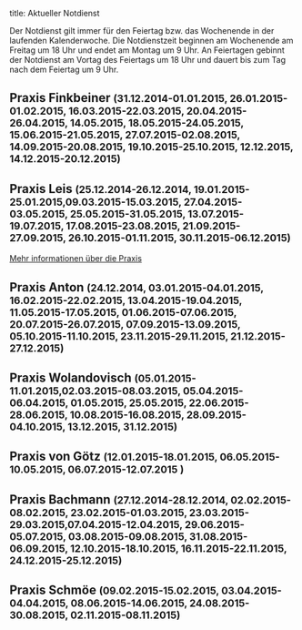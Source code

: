 title: Aktueller Notdienst

Der Notdienst gilt immer für den Feiertag bzw. das Wochenende in der laufenden Kalenderwoche.
Die Notdienstzeit beginnen am Wochenende am Freitag um 18 Uhr und endet am Montag um 9 Uhr.
An Feiertagen gebinnt der Notdienst am Vortag des Feiertags um 18 Uhr und dauert bis zum Tag nach dem Feiertag um 9 Uhr.


Praxis Finkbeiner <small>(31.12.2014-01.01.2015, 26.01.2015-01.02.2015, 16.03.2015-22.03.2015, 20.04.2015-26.04.2015, 14.05.2015, 18.05.2015-24.05.2015, 15.06.2015-21.05.2015, 27.07.2015-02.08.2015, 14.09.2015-20.08.2015, 19.10.2015-25.10.2015, 12.12.2015, 14.12.2015-20.12.2015)</small>
-----------------------------------------------------------

Praxis Leis <small>(25.12.2014-26.12.2014, 19.01.2015-25.01.2015,09.03.2015-15.03.2015, 27.04.2015-03.05.2015, 25.05.2015-31.05.2015, 13.07.2015-19.07.2015, 17.08.2015-23.08.2015, 21.09.2015-27.09.2015, 26.10.2015-01.11.2015, 30.11.2015-06.12.2015)</small>
-------------------------------------------------------------

[Mehr informationen über die Praxis](tieraerzte/arzt2.html)


Praxis Anton <small>(24.12.2014, 03.01.2015-04.01.2015, 16.02.2015-22.02.2015, 13.04.2015-19.04.2015, 11.05.2015-17.05.2015, 01.06.2015-07.06.2015, 20.07.2015-26.07.2015, 07.09.2015-13.09.2015, 05.10.2015-11.10.2015, 23.11.2015-29.11.2015, 21.12.2015-27.12.2015)</small>
-------------------------------------------------------------


Praxis Wolandovisch <small>(05.01.2015-11.01.2015,02.03.2015-08.03.2015, 05.04.2015-06.04.2015, 01.05.2015, 25.05.2015, 22.06.2015-28.06.2015, 10.08.2015-16.08.2015, 28.09.2015-04.10.2015, 13.12.2015, 31.12.2015)</small>
-------------------------------------------------------------

Praxis von Götz <small>(12.01.2015-18.01.2015, 06.05.2015-10.05.2015, 06.07.2015-12.07.2015 )</small>
-------------------------------------------------------------


Praxis Bachmann <small>(27.12.2014-28.12.2014, 02.02.2015-08.02.2015, 23.02.2015-01.03.2015, 23.03.2015-29.03.2015,07.04.2015-12.04.2015, 29.06.2015-05.07.2015, 03.08.2015-09.08.2015, 31.08.2015-06.09.2015, 12.10.2015-18.10.2015, 16.11.2015-22.11.2015, 24.12.2015-25.12.2015)</small>
-------------------------------------------------------------


Praxis Schmöe <small>(09.02.2015-15.02.2015, 03.04.2015-04.04.2015, 08.06.2015-14.06.2015, 24.08.2015-30.08.2015, 02.11.2015-08.11.2015)</small>
-------------------------------------------------------------


<!--              ACHTUNG, AB HIER NICHT MODIFIZIEREN!

Es sei denn, Sie wissen was Sie tun :-)

Der nachfolgende JavaScript-Code wird nach dem Laden dieser Seite auf dem
Computer des Nutzers ausgeführt und zeigt den jeweils gültigen Notdienst an
und versteckt die restlichen Inhalte, wenn das Datum nicht passt.
Die Zeiträume werden in Klammern in den Überschriften der ersten beiden
Stufen angegeben (also z.B. `# Text (23.04.2014, 01.05.2014)`).
Mehrere Datumsangaben werden durch Komma getrennt. Es ist auch möglich
Zeiträume anzugeben, wobei ein Bindestrich das Start- vom End-Datum
abgrenzt. Beispiel `# Text (23.04.2014 - 25.04.2014)`.
(C) 2014, Samuel John (www.samueljohn.de)
Release under MIT license version.
-->
<script src="moment.js"></script>
<script>

// Find html nodes on the same level after elem, up to but excluding the
// next element in the array `stop_tags`
function siblings_up_to (elem, stop_tags) {
    var content = [];
    do {
        content.push(elem);
        elem = elem.nextElementSibling;
    } while (elem && stop_tags.indexOf(elem.tagName) < 0);
    return content;
}

function parse_date (text) {
    return moment(text, ["DD.MM.YYYY", "DD. MMM YYYY"], "de");
}

function extract_dates (text) {
    // Return a list of pairs of moment.js objects `[ ...,[start, end],...]`
    var dates = [];
    var find_text_in_last_brackets_regex = /^.*\((.*)\)$/gm;
    var text_in_last_brackets = find_text_in_last_brackets_regex.exec(text);
    console.log("regex matching: ", text_in_last_brackets);
    if (text_in_last_brackets && text_in_last_brackets.length > 1) {
        // if match, split out possible multiple dates seperated by `,`
        var date_ranges = text_in_last_brackets[1].split(',');
        console.log("date_ranges: " + date_ranges);
        date_ranges.forEach(
            function (one_date_range_text) {
                var from_to = one_date_range_text.split('-');
                console.log("from,to (string): " + from_to);
                if (from_to.length > 2) {
                    console.log("Warning: More than two '-' found in date range.");
                    return;
                }
                // try to parse start...
                var start = parse_date(from_to[0]);
                var end = start.clone();
                if (start.isValid) {
                    console.log("...start is valid.");
                    end.add('d', 1);  // so that 01.02.2014 - 02.02.2014 includes 02.02
                }
                // Check if there is a stop-date
                if (from_to.length > 1) {
                    console.log("Stop-date given: ", from_to[1]);
                    end = parse_date(from_to[1]);
                    end.add('d', 1);  // so that 01.02.2014 - 02.02.2014 includes 02.02
                }
                dates.push([start, end]);
            }
        )
    }
    return dates;
}

function now_in_date_ranges ( date_ranges ) {
    var i = 0;
    for (; i < date_ranges.length; i++) {
        var date = date_ranges[i];
        if (date.length <= 0) {
            console.log("Could not extract dates for " + heading);
            return;
        }
        var start = date[0];
        var end = date[1];
        var now = moment();
        console.log("start " + start._d);
        console.log("now " + now._d);
        console.log("end " + end._d);
        if (now >= start && now <= end) {
            console.log("keep this visible.");
            return true; // don't hide this, let it stay visible
        }
    }
    console.log("hide this.");
    return false;
}

function seek_and_hide () {
    var h2_headings = document.getElementById("content").getElementsByTagName("H2");
    console.log("seek and hide...");
    console.log("found " + h2_headings.length + " h2 headings.");
    var i = 0;
    for (; i < h2_headings.length; i++) {
        console.log("----------------- ", i );
        var heading = h2_headings[i];
        console.log("Processing " + heading.textContent);
        if (! now_in_date_ranges(extract_dates(heading.textContent))) {
            console.log(siblings_up_to(heading, ["H2", "H1"]));
            siblings_up_to(heading, ["H2", "H1"]).forEach( function (el) {
                el.style.display = "None";
            });
        }
        console.log("done. ", i);
    }
}

seek_and_hide();  // run this shit
</script>
